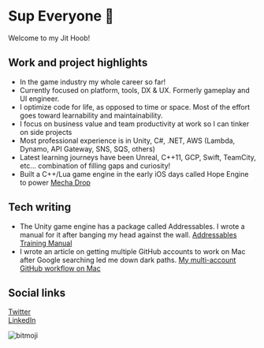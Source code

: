 # Sup Everyone 👋

Welcome to my Jit Hoob!

## Work and project highlights
* In the game industry my whole career so far!
* Currently focused on platform, tools, DX & UX. Formerly gameplay and UI engineer.
* I optimize code for life, as opposed to time or space. Most of the effort goes toward learnability and maintainability.
* I focus on business value and team productivity at work so I can tinker on side projects
* Most professional experience is in Unity, C#, .NET, AWS (Lambda, Dynamo, API Gateway, SNS, SQS, others)
* Latest learning journeys have been Unreal, C++11, GCP, Swift, TeamCity, etc... combination of filling gaps and curiosity!
* Built a C++/Lua game engine in the early iOS days called Hope Engine to power [Mecha Drop](https://apps.apple.com/us/app/mecha-drop/id415230800)

## Tech writing
* The Unity game engine has a package called Addressables. I wrote a manual for it after banging my head against the wall. [Addressables Training Manual](https://github.com/mikerochip/addressables-training-manual)
* I wrote an article on getting multiple GitHub accounts to work on Mac after Google searching led me down dark paths. [My multi-account GitHub workflow on Mac](https://medium.com/macoclock/my-multi-account-github-workflow-on-mac-133708a93544)

## Social links

[Twitter](https://twitter.com/mfschweitzer)\
[LinkedIn](https://www.linkedin.com/in/mfschweitzer)

![bitmoji](https://sdk.bitmoji.com/render/panel/0465c53a-92cd-40a9-b676-4bad8faccbca-276dc6a6-a25e-4dfd-8f98-a50a2566e48d-v1.png?transparent=1&palette=1)
